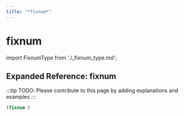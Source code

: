 ```yaml
---
title: "*fixnum*"
---
```


# fixnum

import FixnumType from './_fixnum_type.md';

<FixnumType />

## Expanded Reference: fixnum

:::tip
TODO: Please contribute to this page by adding explanations and examples
:::

```lisp
(fixnum )
```
